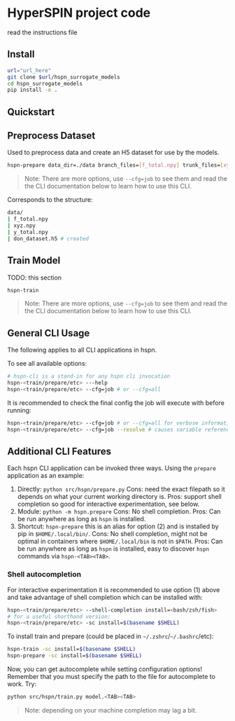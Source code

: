# HyperSPIN project code 

read the instructions file

## Install

```sh
url="url_here"
git clone $url/hspn_surrogate_models
cd hspn_surrogate_models
pip install -e .
```

## Quickstart

## Preprocess Dataset
Used to preprocess data and create an H5 dataset for use by the models.


```sh
hspn-prepare data_dir=./data branch_files=[f_total.npy] trunk_files=[xyz.npy] output_files=[y_total.npy] output_path=./data/don_dataset.h5
```

> Note: There are more options, use `--cfg=job` to see them and read the the CLI documentation below to learn how to use this CLI.

Corresponds to the structure:

```sh
data/
| f_total.npy
| xyz.npy
| y_total.npy
| don_dataset.h5 # created
```

## Train Model

TODO: this section

```sh
hspn-train 
```

> Note: There are more options, use `--cfg=job` to see them and read the the CLI documentation below to learn how to use this CLI.


## General CLI Usage

The following applies to all CLI applications in hspn.

To see all available options:

```sh
# hspn-cli is a stand-in for any hspn cli invocation
hspn-<train/prepare/etc> ---help
hspn-<train/prepare/etc> --cfg=job # or --cfg=all
```

It is recommended to check the final config the job will execute with before running:
```sh
hspn-<train/prepare/etc> --cfg=job # or --cfg=all for verbose information
hspn-<train/prepare/etc> --cfg=job --resolve # causes variable references in the config to be resolved (resolving is always done at runtime, so this shows the final resolved config the job will use)
```

## Additional CLI Features

Each hspn CLI application can be invoked three ways. Using the `prepare` application as an example:
1. Directly: `python src/hspn/prepare.py` Cons: need the exact filepath so it depends on what your current working directory is. Pros: support shell completion so good for interactive experimentation, see below.
2. Module: `python -m hspn.prepare` Cons: No shell completion. Pros: Can be run anywhere as long as `hspn` is installed.
3. Shortcut: `hspn-prepare` this is an alias for option (2) and is installed by pip in `$HOME/.local/bin/`. Cons: No shell completion, might not be optimal in containers where `$HOME/.local/bin` is not in `$PATH`. Pros: Can be run anywhere as long as `hspn` is installed, easy to discover `hspn` commands via `hspn-<TAB><TAB>`.

### Shell autocompletion

For interactive experimentation it is recommended to use option (1) above and take advantage of shell completion which can be installed with:

```sh
hspn-<train/prepare/etc> --shell-completion install=<bash/zsh/fish>
# for a useful shorthand version:
hspn-<train/prepare/etc> -sc install=$(basename $SHELL)
```

To install train and prepare (could be placed in `~/.zshrc`/`~/.bashrc`/etc):

```sh
hspn-train -sc install=$(basename $SHELL)
hspn-prepare -sc install=$(basename $SHELL)
```

Now, you can get autocomplete while setting configuration options! Remember that you must specify the path to the file for autocomplete to work. Try:

```sh
python src/hspn/train.py model.<TAB><TAB>
```

> Note: depending on your machine completion may lag a bit.

